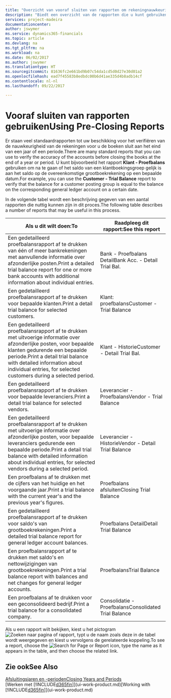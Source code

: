 ```yaml
---
title: "Overzicht van vooraf sluiten van rapporten om rekeningnauwkeurigheid te verifiëren | Microsoft Docs"
description: "Biedt een overzicht van de rapporten die u kunt gebruiken om de nauwkeurigheid te verifiëren van rekeningen voordat de boeken worden gesloten aan het eind van een jaar of een periode."
services: project-madeira
documentationcenter: 
author: jswymer
ms.service: dynamics365-financials
ms.topic: article
ms.devlang: na
ms.tgt_pltfrm: na
ms.workload: na
ms.date: 06/02/2017
ms.author: jswymer
ms.translationtype: HT
ms.sourcegitcommit: 81636fc2e661bd9b07c54da1cd5d0d27e30d01a2
ms.openlocfilehash: ead7f45583b8edbdc00b6d41ae335d4b8adb14cf
ms.contentlocale: nl-nl
ms.lasthandoff: 09/22/2017

---
```

# <a name="using-pre-closing-reports"></a><span data-ttu-id="36661-103">Vooraf sluiten van rapporten gebruiken</span><span class="sxs-lookup"><span data-stu-id="36661-103">Using Pre-Closing Reports</span></span>
<span data-ttu-id="36661-104">Er staan veel standaardrapporten tot uw beschikking voor het verifiëren van de nauwkeurigheid van de rekeningen voor u de boeken sluit aan het eind van een jaar of een periode.</span><span class="sxs-lookup"><span data-stu-id="36661-104">There are many standard reports that you can use to verify the accuracy of the accounts before closing the books at the end of a year or period.</span></span> <span data-ttu-id="36661-105">U kunt bijvoorbeeld het rapport **Klant - Proefbalans** gebruiken om na te gaan of het saldo van een klantboekingsgroep gelijk is aan het saldo op de overeenkomstige grootboekrekening op een bepaalde datum.</span><span class="sxs-lookup"><span data-stu-id="36661-105">For example, you can use the **Customer - Trial Balance** report to verify that the balance for a customer posting group is equal to the balance on the corresponding general ledger account on a certain date.</span></span>

<span data-ttu-id="36661-106">In de volgende tabel wordt een beschrijving gegeven van een aantal rapporten die nuttig kunnen zijn in dit proces.</span><span class="sxs-lookup"><span data-stu-id="36661-106">The following table describes a number of reports that may be useful in this process.</span></span>

| <span data-ttu-id="36661-107">Als u dit wilt doen:</span><span class="sxs-lookup"><span data-stu-id="36661-107">To</span></span> | <span data-ttu-id="36661-108">Raadpleeg dit rapport:</span><span class="sxs-lookup"><span data-stu-id="36661-108">See this report</span></span> |
| --- | --- |
| <span data-ttu-id="36661-109">Een gedetailleerd proefbalansrapport af te drukken van één of meer bankrekeningen met aanvullende informatie over afzonderlijke posten.</span><span class="sxs-lookup"><span data-stu-id="36661-109">Print a detailed trial balance report for one or more bank accounts with additional information about individual entries.</span></span> |<span data-ttu-id="36661-110">Bank - Proefbalans Detail</span><span class="sxs-lookup"><span data-stu-id="36661-110">Bank Acc. - Detail Trial Bal.</span></span> |
| <span data-ttu-id="36661-111">Een gedetailleerd proefbalansrapport af te drukken voor bepaalde klanten.</span><span class="sxs-lookup"><span data-stu-id="36661-111">Print a detail trial balance for selected customers.</span></span> |<span data-ttu-id="36661-112">Klant: proefbalans</span><span class="sxs-lookup"><span data-stu-id="36661-112">Customer - Trial Balance</span></span> |
| <span data-ttu-id="36661-113">Een gedetailleerd proefbalansrapport af te drukken met uitvoerige informatie over afzonderlijke posten, voor bepaalde klanten gedurende een bepaalde periode.</span><span class="sxs-lookup"><span data-stu-id="36661-113">Print a detail trial balance with detailed information about individual entries, for selected customers during a selected period.</span></span> |<span data-ttu-id="36661-114">Klant - Historie</span><span class="sxs-lookup"><span data-stu-id="36661-114">Customer - Detail Trial Bal.</span></span> |
| <span data-ttu-id="36661-115">Een gedetailleerd proefbalansrapport af te drukken voor bepaalde leveranciers.</span><span class="sxs-lookup"><span data-stu-id="36661-115">Print a detail trial balance for selected vendors.</span></span> |<span data-ttu-id="36661-116">Leverancier - Proefbalans</span><span class="sxs-lookup"><span data-stu-id="36661-116">Vendor - Trial Balance</span></span> |
| <span data-ttu-id="36661-117">Een gedetailleerd proefbalansrapport af te drukken met uitvoerige informatie over afzonderlijke posten, voor bepaalde leveranciers gedurende een bepaalde periode.</span><span class="sxs-lookup"><span data-stu-id="36661-117">Print a detail trial balance with detailed information about individual entries, for selected vendors during a selected period.</span></span> |<span data-ttu-id="36661-118">Leverancier - Historie</span><span class="sxs-lookup"><span data-stu-id="36661-118">Vendor - Detail Trial Balance</span></span> |
| <span data-ttu-id="36661-119">Een proefbalans af te drukken met de cijfers van het huidige en het voorgaande jaar.</span><span class="sxs-lookup"><span data-stu-id="36661-119">Print a trial balance with the current year's and the previous year's figures.</span></span> |<span data-ttu-id="36661-120">Proefbalans afsluiten</span><span class="sxs-lookup"><span data-stu-id="36661-120">Closing Trial Balance</span></span> |
| <span data-ttu-id="36661-121">Een gedetailleerd proefbalansrapport af te drukken voor saldo's van grootboekrekeningen.</span><span class="sxs-lookup"><span data-stu-id="36661-121">Print a detailed trial balance report for general ledger account balances.</span></span> |<span data-ttu-id="36661-122">Proefbalans Detail</span><span class="sxs-lookup"><span data-stu-id="36661-122">Detail Trial Balance</span></span> |
| <span data-ttu-id="36661-123">Een proefbalansrapport af te drukken met saldo's en nettowijzigingen van grootboekrekeningen.</span><span class="sxs-lookup"><span data-stu-id="36661-123">Print a trial balance report with balances and net changes for general ledger accounts.</span></span> |<span data-ttu-id="36661-124">Proefbalans</span><span class="sxs-lookup"><span data-stu-id="36661-124">Trial Balance</span></span> |
| <span data-ttu-id="36661-125">Een proefbalans af te drukken voor een geconsolideerd bedrijf.</span><span class="sxs-lookup"><span data-stu-id="36661-125">Print a trial balance for a consolidated company.</span></span> |<span data-ttu-id="36661-126">Consolidatie - Proefbalans</span><span class="sxs-lookup"><span data-stu-id="36661-126">Consolidated Trial Balance</span></span> |

<span data-ttu-id="36661-127">Als u een rapport wilt bekijken, kiest u het pictogram ![Zoeken naar pagina of rapport](media/ui-search/search_small.png "pictogram Zoeken naar pagina of rapport"), typt u de naam zoals deze in de tabel wordt weergegeven en kiest u vervolgens de gerelateerde koppeling.</span><span class="sxs-lookup"><span data-stu-id="36661-127">To see a report, choose the ![Search for Page or Report](media/ui-search/search_small.png "Search for Page or Report icon") icon, type the name as it appears in the table, and then choose the related link.</span></span>

## <a name="see-also"></a><span data-ttu-id="36661-128">Zie ook</span><span class="sxs-lookup"><span data-stu-id="36661-128">See Also</span></span>
[<span data-ttu-id="36661-129">Afsluitingsjaren en -perioden</span><span class="sxs-lookup"><span data-stu-id="36661-129">Closing Years and Periods</span></span>](year-close-years-periods.md)  
<span data-ttu-id="36661-130">[Werken met [!INCLUDE[d365fin](includes/d365fin_md.md)]](ui-work-product.md)</span><span class="sxs-lookup"><span data-stu-id="36661-130">[Working with [!INCLUDE[d365fin](includes/d365fin_md.md)]](ui-work-product.md)</span></span>



